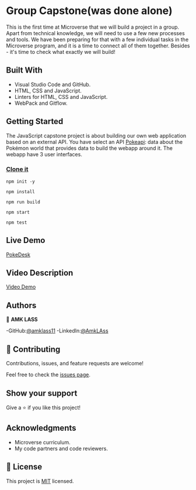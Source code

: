 # Group Capstone(was done alone)

This is the first time at Microverse that we will build a project in a group. Apart from technical knowledge, we will need to use a few new processes and tools. We have been preparing for that with a few individual tasks in the Microverse program, and it is a time to connect all of them together. Besides - it's time to check what exactly we will build!

## Built With

- Visual Studio Code and GitHub.
- HTML, CSS and JavaScript.
- Linters for HTML, CSS and JavaScript.
- WebPack and Gitflow.

## Getting Started

The JavaScript capstone project is about building our own web application based on an external API. You have select an API [Pokeapi](https://pokeapi.co/): data about the Pokémon world that provides data to build the webapp around it. The webapp have 3 user interfaces.

### [Clone it](https://github.com/amklass11/js-capstone.git)

```
npm init -y
```

```
npm install
```

```
npm run build
```

```
npm start
```
```
npm test
```

## Live Demo

[PokeDesk](https://antoniohincapie.github.io/js-capstone/)<br>

## Video Description

[Video Demo](https://drive.google.com/file/d/1Z9hL7hH7OVf-pNJWvG1HrYTrYDyTLGdf/view?usp=sharing)

## Authors
👤 **AMK LASS**

-GitHub:[@amklass11](https://github.com/amklass11)
-LinkedIn:[@AmkLAss](https://www.linkedin.com/in/amk-lass-521565196/)


## 🤝 Contributing

Contributions, issues, and feature requests are welcome!

Feel free to check the [issues page](../../issues/).

## Show your support

Give a ⭐️ if you like this project!

## Acknowledgments

- Microverse curriculum.
- My code partners and code reviewers.

## 📝 License

This project is [MIT](./LICENSE) licensed.
